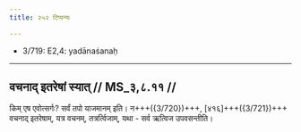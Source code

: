 ```yaml
---
title: २५२ टिप्पन्यः

---
```

- 3/719: E2,4: yadānaśanaḥ

____________________________________________


## वचनाद् इतरेषां स्यात् // MS_३,८.११ //

किम् एष एवोत्सर्गः? सर्वं तपो याजमानम् इति। न+++({3/720})+++, [४१६]+++({3/721})+++ वचनाद् इतरेषाम्, यत्र वचनम्, तत्रर्त्विजाम्, यथा - सर्व ऋत्विज उपवसन्तीति।
